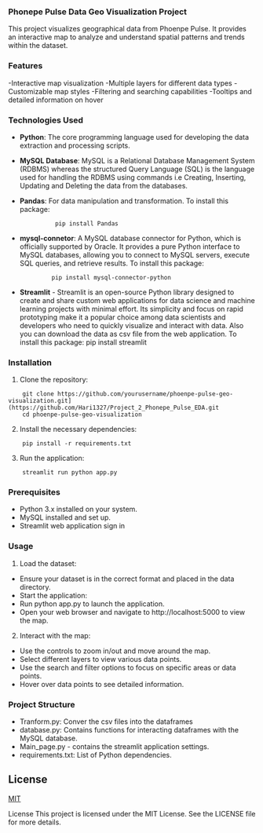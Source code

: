 ### Phonepe Pulse Data Geo Visualization Project
This project visualizes geographical data from Phoenpe Pulse. It provides an interactive map to analyze and understand spatial patterns and trends within the dataset.

### Features
-Interactive map visualization
-Multiple layers for different data types
-Customizable map styles
-Filtering and searching capabilities
-Tooltips and detailed information on hover
### Technologies Used

- **Python**: The core programming language used for developing the data extraction and processing scripts.
- **MySQL Database**: MySQL is a Relational Database Management System (RDBMS) whereas the structured Query Language (SQL) is the language used for handling the RDBMS using commands i.e Creating, Inserting, Updating and Deleting the data from the databases.
- **Pandas**: For data manipulation and transformation.
To install this package:
                
                pip install Pandas
- **mysql-connetor**: A MySQL database connector for Python, which is officially supported by Oracle. It provides a pure Python interface to MySQL databases, allowing you to connect to MySQL servers, execute SQL queries, and retrieve results.
To install this package:

               pip install mysql-connector-python
- **Streamlit** - Streamlit is an open-source Python library designed to create and share custom web applications for data science and machine learning projects with minimal effort. Its simplicity and focus on rapid prototyping make it a popular choice among data scientists and developers who need to quickly visualize and interact with data. Also you can download the data as csv file from the web application.
To install this package:
                pip install streamlit
### Installation
1. Clone the repository:
```
    git clone https://github.com/yourusername/phoenpe-pulse-geo-visualization.git](https://github.com/Hari1327/Project_2_Phonepe_Pulse_EDA.git
    cd phoenpe-pulse-geo-visualization
```
2. Install the necessary dependencies:
```
    pip install -r requirements.txt
```
3. Run the application:
```
    streamlit run python app.py
```
### Prerequisites
- Python 3.x installed on your system.
- MySQL installed and set up.
- Streamlit web application sign in 
### Usage
1. Load the dataset:

- Ensure your dataset is in the correct format and placed in the data directory.
- Start the application:
- Run python app.py to launch the application.
- Open your web browser and navigate to http://localhost:5000 to view the map.
2. Interact with the map:

- Use the controls to zoom in/out and move around the map.
- Select different layers to view various data points.
- Use the search and filter options to focus on specific areas or data points.
- Hover over data points to see detailed information.


### Project Structure

- Tranform.py: Conver the csv files into the dataframes 
- database.py: Contains functions for interacting dataframes with the MySQL database. 
- Main_page.py - contains the streamlit application settings. 
- requirements.txt: List of Python dependencies.  
## License

[MIT](https://choosealicense.com/licenses/mit/)

License This project is licensed under the MIT License. See the LICENSE file for more details.
